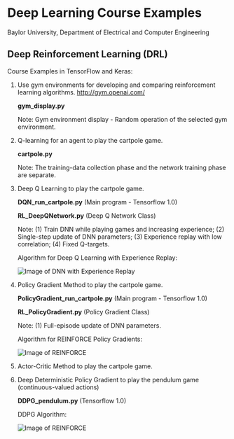 # Deep Learning Course Examples
Baylor University, Department of Electrical and Computer Engineering

## Deep Reinforcement Learning (DRL)

Course Examples in TensorFlow and Keras:

1. Use gym environments for developing and comparing reinforcement learning algorithms. 
   http://gym.openai.com/
   
   **gym_display.py**  
   
   Note: Gym environment display - Random operation of the selected gym environment.
   

2. Q-learning for an agent to play the cartpole game.
   
   **cartpole.py**
   
   Note: The training-data collection phase and the network training phase are separate.
   
   
3. Deep Q Learning to play the cartpole game.
   
   **DQN_run_cartpole.py**  (Main program - Tensorflow 1.0)
   
   **RL_DeepQNetwork.py**  (Deep Q Network Class)
   
   Note: (1) Train DNN while playing games and increasing experience; (2) Single-step update of DNN parameters; (3) Experience replay with low correlation; (4) Fixed Q-targets.
   
   Algorithm for Deep Q Learning with Experience Replay:
   
   ![Image of DNN with Experience Replay](https://github.com/ProfessorDong/Deep-Learning-Course-Examples/blob/master/figures/DQN_experiencereplay.png) 
   

4. Policy Gradient Method to play the cartpole game.

   **PolicyGradient_run_cartpole.py**  (Main program - Tensorflow 1.0)
   
   **RL_PolicyGradient.py**  (Policy Gradient Class)
   
   Note: (1) Full-episode update of DNN parameters.
   
   Algorithm for REINFORCE Policy Gradients:
   
   ![Image of REINFORCE](https://github.com/ProfessorDong/Deep-Learning-Course-Examples/blob/master/figures/REINFORCE.jpeg) 
   
5. Actor-Critic Method to play the cartpole game.


6. Deep Deterministic Policy Gradient to play the pendulum game (continuous-valued actions)
   
   **DDPG_pendulum.py**  (Tensorflow 1.0)
   
   DDPG Algorithm:
   
   ![Image of REINFORCE](https://github.com/ProfessorDong/Deep-Learning-Course-Examples/blob/master/figures/DDPG_algorithm.png) 
